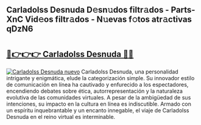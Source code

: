 ## Carladolss Desnuda D𝚎sn𝚞dos filtr𝚊dos - Parts-XnC Vid𝚎os filtr𝚊dos - N𝚞evas f𝚘tos atr𝚊ctivas qDzN6

# <h2><a href="http://mb74xmm.tromn.icu/?c=Carladolss+Desnuda">🔗👉👉👉 Carladolss Desnuda 🔗🔗</a></h2>

[![Carladolss Desnuda nuevo](https://i.imgur.com/pEAQMta.gif)](http://mb74xmm.tromn.icu/?c=Carladolss+Desnuda)
Carladolss Desnuda, una personalidad intrigante y enigmática, elude la categorización simple. Su innovador estilo de comunicación en línea ha cautivado y enfurecido a los espectadores, encendiendo debates sobre ética, autorrepresentación y la naturaleza evolutiva de las comunidades virtuales. A pesar de la ambigüedad de sus intenciones, su impacto en la cultura en línea es indiscutible. Armado con un espíritu inquebrantable y un encanto innegable, el viaje de Carladolss Desnuda en el reino virtual es interminable.
